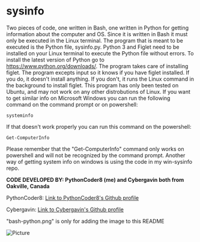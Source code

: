 # sysinfo
Two pieces of code, one written in Bash, one written in Python for getting information about the computer and OS. Since it is written in Bash it must only be executed in the Linux terminal. The program that is meant to be executed is the Python file, sysinfo.py. Python 3 and Figlet need to be installed on your Linux terminal to execute the Python file
without errors. To install the latest version of Python go to https://www.python.org/downloads/. The program takes care of installing figlet. The program excepts input so it knows if you have figlet installed. If you do, it doesn't install anything. If you don't, it runs the Linux command in the background to install figlet. This program has only been tested on Ubuntu, and may not work on any other distrobutions of Linux. If you want to get similar info on Microsoft Windows you can run the following command on the command prompt or on powershell:

`systeminfo`

If that doesn't work properly you can run this command on the powershell:

`Get-ComputerInfo`

Please remember that the "Get-ComputerInfo" command only works on powershell and will not be recognized by the command prompt.
Another way of getting system info on windows is using the code in my win-sysinfo repo.

**CODE DEVELOPED BY: PythonCoder8 (me) and Cybergavin both from Oakville, Canada**

PythonCoder8: [Link to PythonCoder8's Github profile](https://github.com/PythonCoder8)

Cybergavin: [Link to Cybergavin's Github profile](https://github.com/cybergavin)

"bash-python.png" is only for adding the image to this README

![Picture](https://raw.githubusercontent.com/PythonCoder8/System-info/main/bash-python.png)
